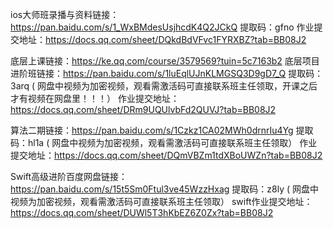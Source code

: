 ios大师班录播与资料链接：https://pan.baidu.com/s/1_WxBMdesUsjhcdK4Q2JCkQ 
提取码：gfno
作业提交地址：https://docs.qq.com/sheet/DQkdBdVFvc1FYRXBZ?tab=BB08J2

底层上课链接：https://ke.qq.com/course/3579569?tuin=5c7163b2 
底层项目进阶班链接：https://pan.baidu.com/s/1luEqlUJnKLMGSQ3D9gD7_Q 
提取码：3arq 
( 网盘中视频为加密视频，观看需激活码可直接联系班主任领取，开课之后才有视频在网盘里！！！）
作业提交地址：https://docs.qq.com/sheet/DRm9UQUlvbFd2QUVJ?tab=BB08J2

算法二期链接：https://pan.baidu.com/s/1Czkz1CA02MWh0drnrIu4Yg 
提取码：hl1a 
 ( 网盘中视频为加密视频，观看需激活码可直接联系班主任领取）
作业提交地址：https://docs.qq.com/sheet/DQmVBZm1tdXBoUWZn?tab=BB08J2

Swift高级进阶百度网盘链接：https://pan.baidu.com/s/15t5Sm0Ftul3ve45WzzHxag 
提取码：z8ly 
 ( 网盘中视频为加密视频，观看需激活码可直接联系班主任领取） 
swift作业提交地址：https://docs.qq.com/sheet/DUWl5T3hKbEZ6Z0Zx?tab=BB08J2